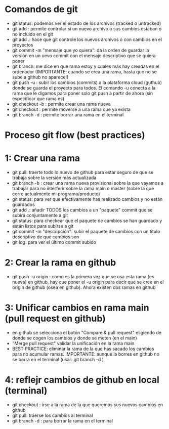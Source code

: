 # Comandos de git

- git status: podemos ver el estado de los archivos (tracked o untracked)
- git add <file>: permite controlar si un nuevo archivo o sus cambios estaban o no incluido en el git
- git add .: hace que git controle los nuevos archivos o con cambios en el proyectos
- git commit -m "mensaje que yo quiera": da la orden de guardar la versión en un uevo commit con el mensaje descriptivo que se quiera poner
- git branch: me dice en que rama estoy y cuales más hay creadas en el ordenador (IMPORTANTE: cuando se crea una rama, hasta que no se sube a github no aparece!)
- git push -u <rama>: subir los cambios (commits) a la plataforma cloud (guthub) donde se guarda el proyecto para todos. El comando -u conecta a la rama que le digamos para poner solo git push a partir de ahora (sin especificar que rama es)
- git checkout -b <rama>: permite crear una rama nueva
- git checkout <rama>: permite moverse a una rama que ya exista
- git branch -d <rama>: permite borrar una rama en el terminal


# Proceso git flow (best practices)

# 1: Crear una rama
- git pull: traerte todo lo nuevo de github para estar seguro de que se trabaja sobre la versión más actualizada
- git branch -b <rama>: crear una rama nueva provisional sobre la que vayamos a trabajar para no interferir sobre la rama main o master (sobre la que corre actualmente mi programa/producto)
- git status: para ver que efectivamente has realizado cambios y no están guardados
- git add .: añadir TODOS los cambios a un "paquete" commit que se subirá conjuntamente a git
- git status: para checkear que el paquete de cambios se han guardado y están listos para subirse a git
- git commit -m "descripción": subir el paquete de cambios con un título descriptivo de qué cambios son
- git log: para ver el último commit subido

# 2: Crear la rama en github
- git push -u origin <rama>: como es la primera vez que se usa esta rama (es nueva) en github, hay que poner el -u origin para decir que se cree en el origin de github (osea en github). Ahora existen dos ramas en github

# 3: Unificar cambios en rama main (pull request en github)
- en github se selecciona el botón "Compare & pull request" eligiendo de donde se cogen los cambios y donde se meten (en el main)
- "Merge pull request" validar la unificación en la rama main
- BEST PRACTICE: eliminar la rama de la que has sacado los cambios para no acumular ramas. IMPORTANTE: aunque la borres en github no se borra en el terminal (usar: git branch -d <rama>)

# 4: reflejr cambios de github en local (terminal)
- git checkout <rama>: irse a la rama de la que queremos sus nuevos cambios en github
- git pull: traerse los cambios al terminal
- git branch -d <rama>: para borrar la rama en el terminal
